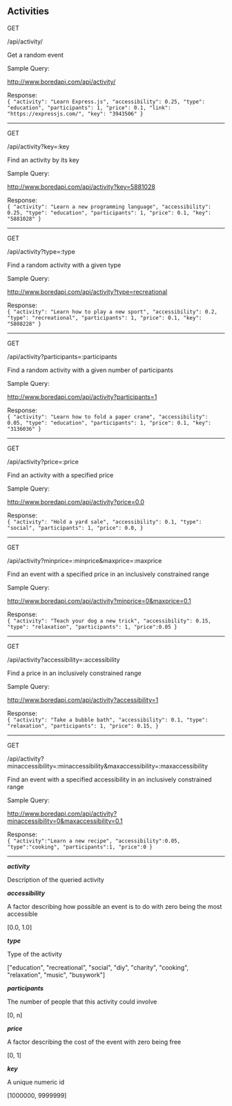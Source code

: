 Activities
---

GET

/api/activity/

Get a random event

Sample Query:

http://www.boredapi.com/api/activity/

Response:  
`
{
	"activity": "Learn Express.js",
	"accessibility": 0.25,
	"type": "education",
	"participants": 1,
	"price": 0.1,
	"link": "https://expressjs.com/",
	"key": "3943506"
}
`

---

GET

/api/activity?key=:key

Find an activity by its key

Sample Query:

http://www.boredapi.com/api/activity?key=5881028

Response:  
`
{
	"activity": "Learn a new programming language",
	"accessibility": 0.25,
	"type": "education",
	"participants": 1,
	"price": 0.1,
	"key": "5881028"
}
`

---

GET

/api/activity?type=:type

Find a random activity with a given type

Sample Query:

http://www.boredapi.com/api/activity?type=recreational

Response:  
`
{
	"activity": "Learn how to play a new sport",
	"accessibility": 0.2,
	"type": "recreational",
	"participants": 1,
	"price": 0.1,
	"key": "5808228"
}
`

---

GET

/api/activity?participants=:participants

Find a random activity with a given number of participants

Sample Query:

http://www.boredapi.com/api/activity?participants=1

Response:  
`
{
	"activity": "Learn how to fold a paper crane",
	"accessibility": 0.05,
	"type": "education",
	"participants": 1,
	"price": 0.1,
	"key": "3136036"
}
`

---

GET

/api/activity?price=:price

Find an activity with a specified price

Sample Query:

http://www.boredapi.com/api/activity?price=0.0

Response:  
`
{
	"activity": "Hold a yard sale",
	"accessibility": 0.1,
	"type": "social",
	"participants": 1,
	"price": 0.0,
}
`

---

GET

/api/activity?minprice=:minprice&maxprice=:maxprice

Find an event with a specified price in an inclusively constrained range

Sample Query:

http://www.boredapi.com/api/activity?minprice=0&maxprice=0.1

Response:  
`
{
	"activity": "Teach your dog a new trick",
	"accessibility": 0.15,
	"type": "relaxation",
	"participants": 1,
	"price":0.05
}
`

---

GET

/api/activity?accessibility=:accessibility

Find a price in an inclusively constrained range

Sample Query:

http://www.boredapi.com/api/activity?accessibility=1

Response:  
`
{
	"activity": "Take a bubble bath",
	"accessibility": 0.1,
	"type": "relaxation",
	"participants": 1,
	"price": 0.15,
}
`

---

GET

/api/activity?minaccessibility=:minaccessibility&maxaccessibility=:maxaccessibility

Find an event with a specified accessibility in an inclusively constrained range

Sample Query:

http://www.boredapi.com/api/activity?minaccessibility=0&maxaccessibility=0.1

Response:  
`
{
	"activity":"Learn a new recipe",
	"accessibility":0.05,
	"type":"cooking",
	"participants":1,
	"price":0
}
`

---

**_activity_**

Description of the queried activity

**_accessibility_**

A factor describing how possible an event is to do with zero being the most accessible

[0.0, 1.0]

**_type_**

Type of the activity

["education", "recreational", "social", "diy", "charity", "cooking", "relaxation", "music", "busywork"]

**_participants_**

The number of people that this activity could involve

[0, n]

**_price_**

A factor describing the cost of the event with zero being free

[0, 1]

**_key_**

A unique numeric id

[1000000, 9999999]
